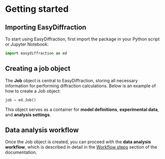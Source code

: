# Getting started

## Importing EasyDiffraction

To start using EasyDiffraction, first import the package in your Python
script or Jupyter Notebook:
```python
import easydiffraction as ed
```

## Creating a job object

The **Job** object is central to EasyDiffraction, storing all necessary
information for performing diffraction calculations. Below is an example of how
to create a Job object:
```python
job = ed.Job()
```

This object serves as a container for **model definitions**,
**experimental data**, and **analysis settings**.

## Data analysis workflow

Once the Job object is created, you can proceed with the
**data analysis workflow**, which is described in detail in the
[Workflow steps](workflow-steps/index.md) section of the documentation.
